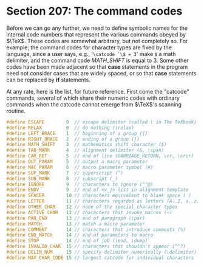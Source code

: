 # Section 207: The command codes

Before we can go any further, we need to define symbolic names for the internal code numbers that represent the various commands obeyed by $\TeX$.
These codes are somewhat arbitrary, but not completely so.
For example, the command codes for character types are fixed by the language, since a user says, e.g., '``\catcode `\$ = 3``' make `$` a math delimiter, and the command code *MATH_SHIFT* is equal to 3.
Some other codes have been made adjacent so that **case** statements in the program need not consider cases that are widely spaced, or so that **case** statements can be replaced by **if** statements.

At any rate, here is the list, for future reference.
First come the "catcode" commands, several of which share their numeric codes with ordinary commands when the catcode cannot emerge from $\TeX$'s scanning routine.

```c include/constants.h
#define ESCAPE        0  // escape delimiter (called \ in The TeXbook)
#define RELAX         0  // do nothing (\relax)
#define LEFT_BRACE    1  // beginning of a group ({)
#define RIGHT_BRACE   2  // ending of a group (})
#define MATH_SHIFT    3  // mathematics shift character ($)
#define TAB_MARK      4  // alignment delimiter (&, \span)
#define CAR_RET       5  // end of line (CARRIAGE_RETURN, \cr, \crcr)
#define OUT_PARAM     5  // output a macro parameter
#define MAC_PARAM     6  // macro parameter symbol (#)
#define SUP_MARK      7  // superscript (^)
#define SUB_MARK      8  // subscript (_)
#define IGNORE        9  // characters to ignore (^^@)
#define ENDV          9  // end of <v_j> list in alignment template
#define SPACER        10 // characters equivalent to blank space ( )
#define LETTER        11 // characters regarded as letters (A..Z, a..z})
#define OTHER_CHAR    12 // none of the special character types
#define ACTIVE_CHAR   13 // characters that invoke macros (~)
#define PAR_END       13 // end of paragraph (\par)
#define MATCH         13 // match a macro parameter
#define COMMENT       14 // characters that introduce comments (%)
#define END_MATCH     14 // end of parameters to macro
#define STOP          14 // end of job (\end, \dump)
#define INVALID_CHAR  15 // characters that shouldn't appear (^^?)
#define DELIM_NUM     15 // specify delimiter numerically (\delimiter)
#define MAX_CHAR_CODE 15 // largest catcode for individual characters
```
